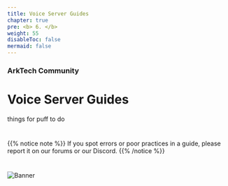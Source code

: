 ```yaml
---
title: Voice Server Guides
chapter: true
pre: <b> 6. </b>
weight: 55
disableToc: false
mermaid: false
---
```



### ArkTech Community
# Voice Server Guides

things for puff to do

# 
{{% notice note %}}
If you spot errors or poor practices in a guide, please report it on our forums or our Discord.
{{% /notice %}}

#
![Banner](/images/fishy.gif)